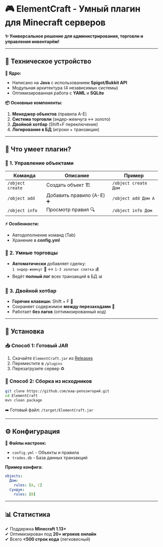 # 🎮 **ElementCraft** - Умный плагин для Minecraft серверов  

**✨ Универсальное решение для администрирования, торговли и управления инвентарём!**  

---

## 🔧 **Техническое устройство**  
**🧠 Ядро:**  
- Написано на **Java** с использованием **Spigot/Bukkit API**  
- Модульная архитектура (4 независимых системы)  
- Оптимизированная работа с **YAML** и **SQLite**  

**📦 Основные компоненты:**  
1. **Менеджер объектов** (правила A-E)  
2. **Система торговли** (эндер-жемчуга ↔ золото)  
3. **Двойной хотбар** (Shift+F переключение)  
4. **Логирование в БД** (игроки + транзакции)  

---

## 🎯 **Что умеет плагин?**  

### 📜 **1. Управление объектами**  
| Команда | Описание | Пример |  
|---------|----------|--------|  
| `/object create` | Создать объект 🏗️ | `/object create Дом` |  
| `/object add` | Добавить правило (A-E) ➕ | `/object add Дом A` |  
| `/object info` | Просмотр правил 🔍 | `/object info Дом` |  

**⚡ Особенности:**  
- Автодополнение команд (Tab)  
- Хранение в **config.yml**  

### 🧙 **2. Умные торговцы**  
- **Автоматически** добавляет сделку:  
  `1 эндер-жемчуг` 💎 ↔ `1-3 золотых слитка` 💰  
- Ведёт **полный лог** всех транзакций в БД 📊  

### 🎒 **3. Двойной хотбар**  
- **Горячие клавиши:** Shift + F 🔄  
- Сохраняет содержимое **между перезаходами** 💾  
- Работает **без лагов** (оптимизированный код)  

---

## 🚀 **Установка**  

### 📥 **Способ 1: Готовый JAR**  
1. Скачайте `ElementCraft.jar` из [Releases](ссылка)  
2. Переместите в `/plugins`  
3. Перезагрузите сервер ♻️  

### 🔨 **Способ 2: Сборка из исходников**  
```bash
git clone https://github.com/ваш-репозиторий.git
cd ElementCraft
mvn clean package
```
➡️ Готовый файл: `/target/ElementCraft.jar`  

---

## ⚙️ **Конфигурация**  
📂 **Файлы настроек:**  
- `config.yml` - Объекты и правила  
- `trades.db` - База данных транзакций  

**Пример конфига:**  
```yaml
objects:
  Дом:
    rules: [A, C]
  Сундук:
    rules: [B]
```

---

## 📊 **Статистика**  
✔ Поддержка **Minecraft 1.13+**  
✔ Оптимизирован под **20+ игроков онлайн**  
✔ Всего **<500 строк кода** (легковесный)  



